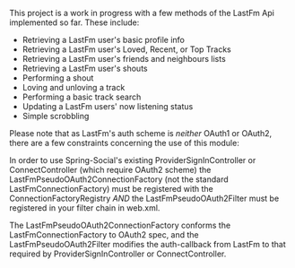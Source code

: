 This project is a work in progress with a few methods of the LastFm Api implemented so far. These include:

* Retrieving a LastFm user's basic profile info
* Retrieving a LastFm user's Loved, Recent, or Top Tracks
* Retrieving a LastFm user's friends and neighbours lists 
* Retrieving a LastFm user's shouts
* Performing a shout
* Loving and unloving a track
* Performing a basic track search
* Updating a LastFm users' now listening status
* Simple scrobbling

Please note that as LastFm's auth scheme is *neither* OAuth1 or OAuth2, there are a few constraints concerning the use 
of this module:

In order to use Spring-Social's existing ProviderSignInController or ConnectController (which require OAuth2 scheme)
the LastFmPseudoOAuth2ConnectionFactory (not the standard LastFmConnectionFactory) 
must be registered with the ConnectionFactoryRegistry *AND* the LastFmPseudoOAuth2Filter must be registered in 
your filter chain in web.xml.

The LastFmPseudoOAuth2ConnectionFactory conforms the LastFmConnectionFactory to OAuth2 spec, and the LastFmPseudoOAuth2Filter
modifies the auth-callback from LastFm to that required by ProviderSignInController or ConnectController.



